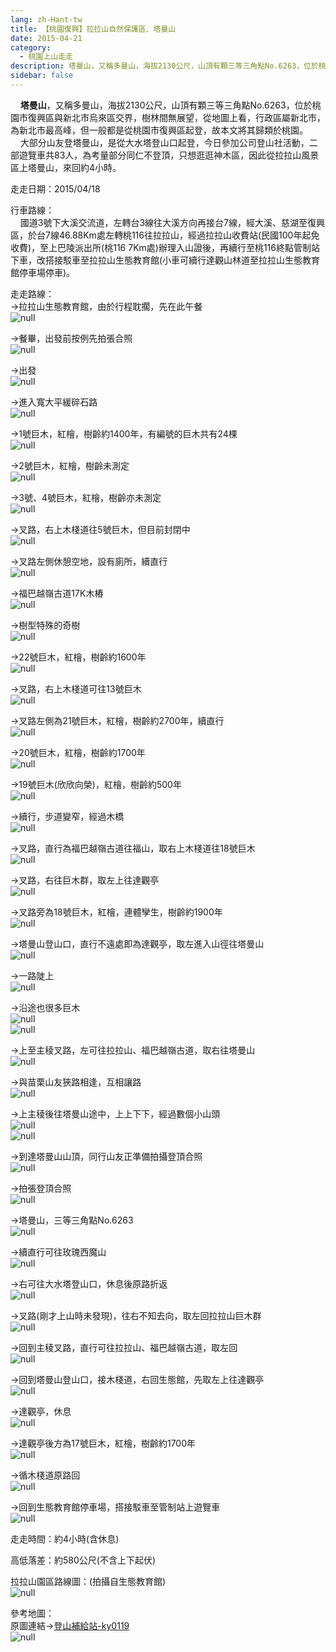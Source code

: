 ```yaml
---
lang: zh-Hant-tw
title: 【桃園復興】拉拉山自然保護區、塔曼山
date: 2015-04-21
category: 
  - 桃園上山走走
description: 塔曼山，又稱多曼山，海拔2130公尺，山頂有顆三等三角點No.6263，位於桃園市復興區與新北市烏來區交界，樹林間無展望，從地圖上看，行政區屬新北市，為新北市最高峰，但一般都是從桃園市復興區起登，故本文將其歸類於桃園。 大部分山友登塔曼山，是從大水塔登山口起登，今日參加公司登山社活動，二部遊覽車共83人，為考量部分同仁不登頂，只想逛逛神木區，因此從拉拉山風景區上塔曼山，來回約4小時。
sidebar: false
---
```


    **塔曼山**，又稱多曼山，海拔2130公尺，山頂有顆三等三角點No.6263，位於桃園市復興區與新北市烏來區交界，樹林間無展望，從地圖上看，行政區屬新北市，為新北市最高峰，但一般都是從桃園市復興區起登，故本文將其歸類於桃園。  
    大部分山友登塔曼山，是從大水塔登山口起登，今日參加公司登山社活動，二部遊覽車共83人，為考量部分同仁不登頂，只想逛逛神木區，因此從拉拉山風景區上塔曼山，來回約4小時。

走走日期：2015/04/18

行車路線：  
    國道3號下大溪交流道，左轉台3線往大溪方向再接台7線，經大溪、慈湖至復興區，於台7線46.88Km處左轉桃116往拉拉山，經過拉拉山收費站(民國100年起免收費)，至上巴陵派出所(桃116 7Km處)辦理入山證後，再續行至桃116終點管制站下車，改搭接駁車至拉拉山生態教育館(小車可續行達觀山林道至拉拉山生態教育館停車場停車)。

走走路線：  
→拉拉山生態教育館，由於行程耽擱，先在此午餐  
![null](https://1013399.github.io/image-2/72/1079848853_l.jpg)

→餐畢，出發前按例先拍張合照  
![null](https://1013399.github.io/image-2/72/1079848855_l.jpg)

→出發  
![null](https://1013399.github.io/image-2/72/1079849163_l.jpg)

→進入寬大平緩碎石路  
![null](https://1013399.github.io/image-2/72/1079846977_l.jpg)

→1號巨木，紅檜，樹齡約1400年，有編號的巨木共有24棵  
![null](https://1013399.github.io/image-2/72/1079846978_l.jpg)

→2號巨木，紅檜，樹齡未測定  
![null](https://1013399.github.io/image-2/72/1079848970_l.jpg)

→3號、4號巨木，紅檜，樹齡亦未測定  
![null](https://1013399.github.io/image-2/72/1079848856_l.jpg)

→叉路，右上木棧道往5號巨木，但目前封閉中  
![null](https://1013399.github.io/image-2/72/1079845422_l.jpg)

→叉路左側休憩空地，設有廁所，續直行  
![null](https://1013399.github.io/image-2/72/1079848973_l.jpg)

→福巴越嶺古道17K木樁  
![null](https://1013399.github.io/image-2/72/1079848175_l.jpg)

→樹型特殊的奇樹  
![null](https://1013399.github.io/image-2/72/1079846673_l.jpg)

→22號巨木，紅檜，樹齡約1600年  
![null](https://1013399.github.io/image-2/72/1079849169_l.jpg)

→叉路，右上木棧道可往13號巨木  
![null](https://1013399.github.io/image-2/72/1079846675_l.jpg)

→叉路左側為21號巨木，紅檜，樹齡約2700年，續直行  
![null](https://1013399.github.io/image-2/72/1079848274_l.jpg)

→20號巨木，紅檜，樹齡約1700年  
![null](https://1013399.github.io/image-2/72/1079845427_l.jpg)

→19號巨木(欣欣向榮)，紅檜，樹齡約500年  
![null](https://1013399.github.io/image-2/72/1079846288_l.jpg)

→續行，步道變窄，經過木橋  
![null](https://1013399.github.io/image-2/72/1079848574_l.jpg)

→叉路，直行為福巴越嶺古道往福山，取右上木棧道往18號巨木  
![null](https://1013399.github.io/image-2/72/1079847881_l.jpg)

→叉路，右往巨木群，取左上往達觀亭  
![null](https://1013399.github.io/image-2/72/1079846679_l.jpg)

→叉路旁為18號巨木，紅檜，連體孿生，樹齡約1900年  
![null](https://1013399.github.io/image-2/72/1079849249_l.jpg)

→塔曼山登山口，直行不遠處即為達觀亭，取左進入山徑往塔曼山  
![null](https://1013399.github.io/image-2/72/1079848575_l.jpg)

→一路陡上  
![null](https://1013399.github.io/image-2/72/1079847884_l.jpg)

→沿途也很多巨木  
![null](https://1013399.github.io/image-2/72/1079846683_l.jpg)  
![null](https://1013399.github.io/image-2/72/1079848277_l.jpg)

→上至主稜叉路，左可往拉拉山、福巴越嶺古道，取右往塔曼山  
![null](https://1013399.github.io/image-2/72/1079849443_l.jpg)

→與苗栗山友狹路相逢，互相讓路  
![null](https://1013399.github.io/image-2/72/1079845090_l.jpg)

→上主稜後往塔曼山途中，上上下下，經過數個小山頭  
![null](https://1013399.github.io/image-2/72/1079847686_l.jpg)  
![null](https://1013399.github.io/image-2/72/1079846876_l.jpg)

→到達塔曼山山頂，同行山友正準備拍攝登頂合照  
![null](https://1013399.github.io/image-2/72/1079846292_l.jpg)

→拍張登頂合照  
![null](https://1013399.github.io/image-2/72/1079848183_l.jpg)

→塔曼山，三等三角點No.6263  
![null](https://1013399.github.io/image-2/72/1079847891_l.jpg)

→續直行可往玫瑰西魔山  
![null](https://1013399.github.io/image-2/72/1079848184_l.jpg)

→右可往大水塔登山口，休息後原路折返  
![null](https://1013399.github.io/image-2/72/1079849060_l.jpg)

→叉路(剛才上山時未發現)，往右不知去向，取左回拉拉山巨木群  
![null](https://1013399.github.io/image-2/72/1079847491_l.jpg)

→回到主稜叉路，直行可往拉拉山、福巴越嶺古道，取左回  
![null](https://1013399.github.io/image-2/72/1079849061_l.jpg)

→回到塔曼山登山口，接木棧道，右回生態館，先取左上往達觀亭  
![null](https://1013399.github.io/image-2/72/1079845436_l.jpg)

→達觀亭，休息  
![null](https://1013399.github.io/image-2/72/1079849063_l.jpg)

→達觀亭後方為17號巨木，紅檜，樹齡約1700年  
![null](https://1013399.github.io/image-2/72/1079849182_l.jpg)

→循木棧道原路回  
![null](https://1013399.github.io/image-2/72/1079845028_l.jpg)

→回到生態教育館停車場，搭接駁車至管制站上遊覽車  
![null](https://1013399.github.io/image-2/72/1079846298_l.jpg)

走走時間：約4小時(含休息)

高低落差：約580公尺(不含上下起伏)

拉拉山園區路線圖：(拍攝自生態教育館)  
![null](https://1013399.github.io/image-2/72/1079849547_l.jpg)

參考地圖：  
原圖連結→[登山補給站-ky0119](http://www.keepon.com.tw/thread-50f9385f-18d8-e411-93ec-000e04b74954.html)  
![null](https://1013399.github.io/image-2/72/1079846984_l.jpg)